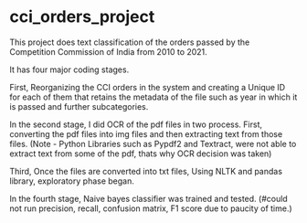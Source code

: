 # cci_orders_project

This project does text classification of the orders passed by the Competition Commission of India from 2010 to 2021.  

It has four major coding stages.

First, Reorganizing the CCI orders in the system and creating a Unique ID for each of them that retains the metadata of the file such as year in which it is passed and further subcategories. 

In the second stage, I did OCR of the pdf files in two process. First, converting the pdf files into img files and then extracting text from those files. 
(Note - Python Libraries such as Pypdf2 and Textract, were not able to extract text from some of the pdf, thats why OCR decision was taken)

Third, Once the files are converted into txt files, Using NLTK and pandas library, exploratory phase began. 

In the fourth stage, Naive bayes classifier was trained and tested. 
(#could not run precision, recall, confusion matrix, F1 score due to paucity of time.)
